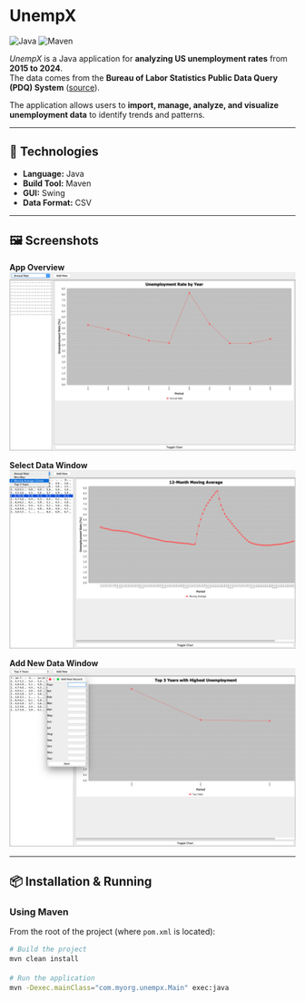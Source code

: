 # UnempX

![Java](https://img.shields.io/badge/Java-17-blue)
![Maven](https://img.shields.io/maven-central/v/com.myorg/UnempX)

_UnempX_ is a Java application for **analyzing US unemployment rates** from **2015 to 2024**.  
The data comes from the **Bureau of Labor Statistics Public Data Query (PDQ) System** ([source](https://data.bls.gov/pdq/SurveyOutputServlet)).

The application allows users to **import, manage, analyze, and visualize unemployment data** to identify trends and patterns.

---

## 🚀 Technologies
- **Language:** Java
- **Build Tool:** Maven
- **GUI:** Swing
- **Data Format:** CSV

---

## 🖼️ Screenshots

**App Overview**  
![App Overview](images/app-overview.png)

**Select Data Window**  
![Select Data Window](images/select-data-window.png)

**Add New Data Window**  
![Add New Data Window](images/add-data-window.png)

---

## 📦 Installation & Running

### Using Maven
From the root of the project (where `pom.xml` is located):

```bash
# Build the project
mvn clean install

# Run the application
mvn -Dexec.mainClass="com.myorg.unempx.Main" exec:java
